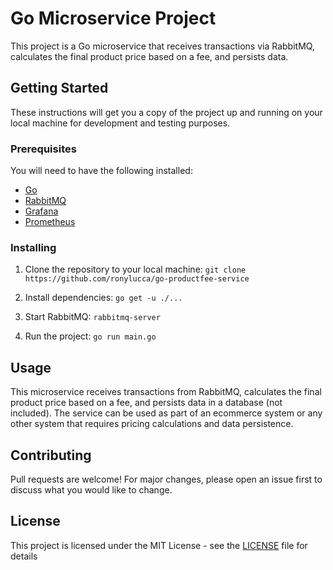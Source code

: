 # Go Microservice Project

This project is a Go microservice that receives transactions via RabbitMQ, calculates the final product price based on a fee, and persists data.

## Getting Started

These instructions will get you a copy of the project up and running on your local machine for development and testing purposes.

### Prerequisites

You will need to have the following installed:

- [Go](https://golang.org/)
- [RabbitMQ](https://www.rabbitmq.com/)
- [Grafana](https://www.grafana.com/)
- [Prometheus](https://www.prometheus.com/)

### Installing

1.  Clone the repository to your local machine: `git clone https://github.com/ronylucca/go-productfee-service`

2.  Install dependencies: `go get -u ./...`

3.  Start RabbitMQ: `rabbitmq-server`

4.  Run the project: `go run main.go`

## Usage

This microservice receives transactions from RabbitMQ, calculates the final product price based on a fee, and persists data in a database (not included). The service can be used as part of an ecommerce system or any other system that requires pricing calculations and data persistence.

## Contributing

Pull requests are welcome! For major changes, please open an issue first to discuss what you would like to change.

## License

This project is licensed under the MIT License - see the [LICENSE](LICENSE) file for details
